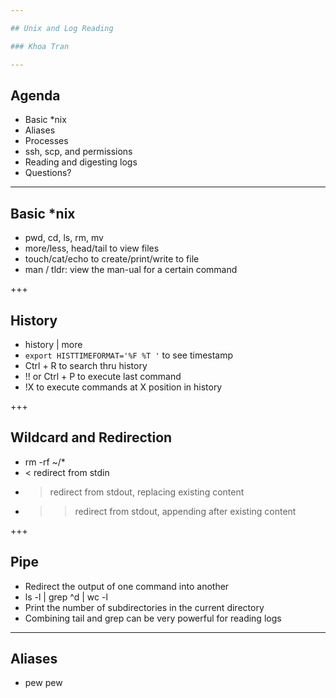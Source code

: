 ```yaml
---

## Unix and Log Reading

### Khoa Tran

---
```


## Agenda

- Basic *nix
- Aliases
- Processes
- ssh, scp, and permissions
- Reading and digesting logs
- Questions?

---

## Basic \*nix

- pwd, cd, ls, rm, mv
- more/less, head/tail to view files
- touch/cat/echo to create/print/write to file
- man / tldr: view the man-ual for a certain command

+++

## History

- history | more
- `export HISTTIMEFORMAT='%F %T '` to see timestamp
- Ctrl + R to search thru history
- !! or Ctrl + P to execute last command
- !X to execute commands at X position in history

+++

## Wildcard and Redirection

- rm -rf ~/*
- < redirect from stdin
- > redirect from stdout, replacing existing content
- >> redirect from stdout, appending after existing content

+++

## Pipe

- Redirect the output of one command into another
- ls -l | grep ^d | wc -l
- Print the number of subdirectories in the current directory
- Combining tail and grep can be very powerful for reading logs

---

## Aliases

- pew pew